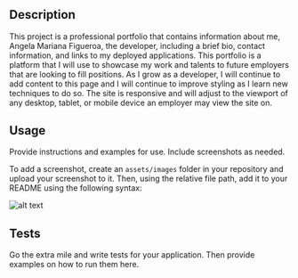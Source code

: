 # <Angela-Mariana-Figueroa-Portfolio>

## Description

This project is a professional portfolio that contains information about me, Angela Mariana Figueroa, the developer, including a brief bio, contact information, and links to my deployed applications.  This portfolio is a platform that I will use to showcase my work and talents to future employers that are looking to fill positions.  As I grow as a developer, I will continue to add content to this page and I will continue to improve styling as I learn new techniques to do so.  The site is responsive and will adjust to the viewport of any desktop, tablet, or mobile device an employer may view the site on.  


## Usage

Provide instructions and examples for use. Include screenshots as needed.

To add a screenshot, create an `assets/images` folder in your repository and upload your screenshot to it. Then, using the relative file path, add it to your README using the following syntax:

![alt text](assets/images/screenshot.png)



## Tests

Go the extra mile and write tests for your application. Then provide examples on how to run them here.
